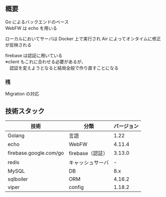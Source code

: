## 概要

Go によるバックエンドのベース  
WebFW は echo を用いる

ローカルにおいてサーバは Docker 上で実行され Air によってオンタイムに修正が反映される

firebase は認証に用いている  
※client もこれに合わせる必要があるが、  
　認証を変えようとなると結局全般で作り直すことになる

### 残

Migration の対応

## 技術スタック

| 技術                   | 分類             | バージョン |
| ---------------------- | ---------------- | ---------- |
| Golang                 | 言語             | 1.22       |
| echo                   | WebFW            | 4.11.4     |
| firebase.google.com/go | firebase（認証） | 3.13.0     |
| redis                  | キャッシュサーバ | -          |
| MySQL                  | DB               | 8.x        |
| sqlboiler              | ORM              | 4.16.2     |
| viper                  | config           | 1.18.2     |
